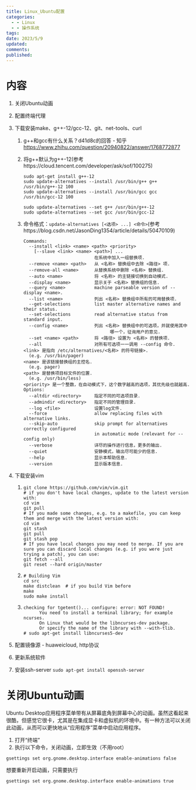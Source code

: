 ```yaml
---
title: Linux_Ubuntu配置
categories:
  - - Linux
  - - 操作系统
tags: 
date: 2023/5/9
updated: 
comments: 
published:
---
```


# 内容

1. 关闭Ubuntu动画

2. 配置终端代理

3. 下载安装make、g++-12/gcc-12、git、net-tools、curl

   1. g++和gcc有什么关系？d41d8c的回答 - 知乎 https://www.zhihu.com/question/20940822/answer/1768772877

   2. 将g++默认为g++-12(参考https://cloud.tencent.com/developer/ask/sof/100275)

      ```
      sudo apt-get install g++-12
      sudo update-alternatives --install /usr/bin/g++ g++ /usr/bin/g++-12 100
      sudo update-alternatives --install /usr/bin/gcc gcc /usr/bin/gcc-12 100
      
      sudo update-alternatives --set g++ /usr/bin/g++-12
      sudo update-alternatives --set gcc /usr/bin/gcc-12
      ```

   3. 命令格式：`update-alternatives [<选项> ...] <命令>`(参考https://blog.csdn.net/JasonDing1354/article/details/50470109)

      ```
      Commands:
        --install <link> <name> <path> <priority>
          [--slave <link> <name> <path>] ...
                                 在系统中加入一组替换项.
        --remove <name> <path>   从 <名称> 替换组中去除 <路径> 项.
        --remove-all <name>      从替换系统中删除 <名称> 替换组.
        --auto <name>            将 <名称> 的主链接切换到自动模式.
        --display <name>         显示关于 <名称> 替换组的信息.
        --query <name>           machine parseable version of --display <name>.
        --list <name>            列出 <名称> 替换组中所有的可用替换项.
        --get-selections         list master alternative names and their status.
        --set-selections         read alternative status from standard input.
        --config <name>          列出 <名称> 替换组中的可选项，并就使用其中
                                       哪一个，征询用户的意见.
        --set <name> <path>      将 <路径> 设置为 <名称> 的替换项.
        --all                    对所有可选项一一调用 --config 命令.
      <link> 是指向 /etc/alternatives/<名称> 的符号链接>.
        (e.g. /usr/bin/pager)
      <name> 是该链接替换组的主控名.
        (e.g. pager)
      <path> 是替换项目标文件的位置.
        (e.g. /usr/bin/less)
      <priority> 是一个整数，在自动模式下，这个数字越高的选项，其优先级也就越高.
      Options:
        --altdir <directory>     指定不同的可选项目录.
        --admindir <directory>   指定不同的管理目录.
        --log <file>             设置log文件.
        --force                  allow replacing files with alternative links.
        --skip-auto              skip prompt for alternatives correctly configured
                                 in automatic mode (relevant for --config only)
        --verbose                详尽的操作进行信息，更多的输出.
        --quiet                  安静模式，输出尽可能少的信息.
        --help                   显示本帮助信息.
        --version                显示版本信息.
      ```

4. 下载安装vim

   1. ```
      git clone https://github.com/vim/vim.git
      # if you don't have local changes, update to the latest version with:
      cd vim
      git pull
      # If you made some changes, e.g. to a makefile, you can keep them and merge with the latest version with:
      cd vim
      git stash
      git pull
      git stash pop
      # If you have local changes you may need to merge. If you are sure you can discard local changes (e.g. if you were just trying a patch), you can use:
      git fetch --all
      git reset --hard origin/master
      ```

   2. ```
      # Building Vim
      cd src
      make distclean  # if you build Vim before
      make
      sudo make install
      ```

   3. ```
      checking for tgetent()... configure: error: NOT FOUND!
            You need to install a terminal library; for example ncurses.
            On Linux that would be the libncurses-dev package.
            Or specify the name of the library with --with-tlib.
      # sudo apt-get install libncurses5-dev
      ```

5. 配置镜像源 - huaweicloud, http协议

6. 更新系统软件

7. 安装ssh-server `sudo apt-get install openssh-server`

# 关闭Ubuntu动画

Ubuntu Desktop应用程序菜单带有从屏幕底角到屏幕中心的动画。虽然这看起来很酷，但感觉它很卡，尤其是在集成显卡和虚拟机的环境中。有一种方法可以关闭此动画，从而可以更快地从“应用程序”菜单中启动应用程序。

1. 打开“终端”
2. 执行以下命令，关闭动画，立即生效（不用root）

```
gsettings set org.gnome.desktop.interface enable-animations false
```

想要重新开启动画，只需要执行

```
gsettings set org.gnome.desktop.interface enable-animations true
```
